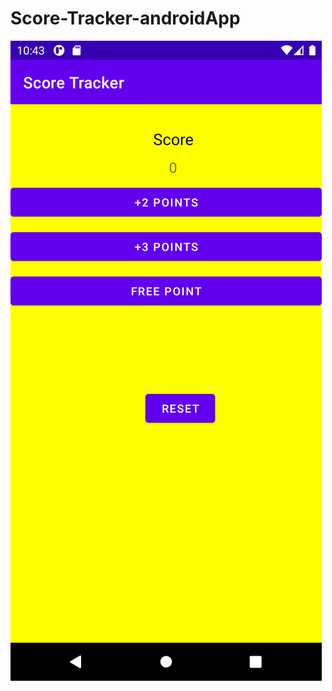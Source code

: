 # Score-Tracker-androidApp


![alt text](https://github.com/Swarajsm/Score-Tracker-androidApp/blob/main/Screenshot_1624079603.png?=true)
